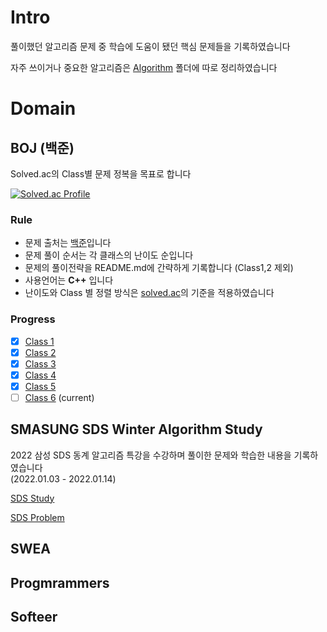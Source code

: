 # Intro
풀이했던 알고리즘 문제 중 학습에 도움이 됐던 핵심 문제들을 기록하였습니다

자주 쓰이거나 중요한 알고리즘은 [Algorithm](https://github.com/ashpurple/Algorithm-Study/tree/main/Algorithm) 폴더에 따로 정리하였습니다

# Domain
## BOJ (백준)
Solved.ac의 Class별 문제 정복을 목표로 합니다

[![Solved.ac Profile](http://mazassumnida.wtf/api/v2/generate_badge?boj=ashpurple)](https://solved.ac/ashpurple/)

### Rule
- 문제 출처는 [백준](https://www.acmicpc.net/)입니다
- 문제 풀이 순서는 각 클래스의 난이도 순입니다
- 문제의 풀이전략을 README.md에 간략하게 기록합니다 (Class1,2 제외)
- 사용언어는 <b>C++</b> 입니다
- 난이도와 Class 별 정렬 방식은 [solved.ac](https://solved.ac/)의 기준을 적용하였습니다

### Progress
- [x] [Class 1](https://github.com/ashpurple/Algorithm-Study/tree/main/Class%201)
- [x] [Class 2](https://github.com/ashpurple/Algorithm-Study/tree/main/Class%202)
- [x] [Class 3](https://github.com/ashpurple/Algorithm-Study/tree/main/Class%203) 
- [x] [Class 4](https://github.com/ashpurple/Algorithm-Study/tree/main/Class%204) 
- [x] [Class 5](https://github.com/ashpurple/Algorithm-Study/tree/main/Class%205) 
- [ ] [Class 6](https://github.com/ashpurple/Algorithm-Study/tree/main/Class%206) (current)

## SMASUNG SDS Winter Algorithm Study
2022 삼성 SDS 동계 알고리즘 특강을 수강하며 풀이한 문제와 학습한 내용을 기록하였습니다<br>
(2022.01.03 - 2022.01.14)

[SDS Study](https://github.com/ashpurple/Algorithm-Study/blob/main/Samsung%20SDS/README.md)

[SDS Problem](https://github.com/ashpurple/Algorithm-Study/tree/main/Samsung%20SDS)

## SWEA
## Progmrammers
## Softeer

